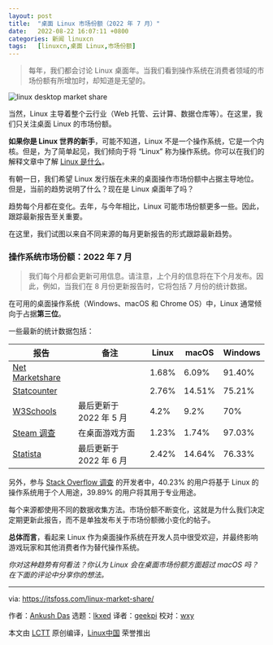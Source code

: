 ```yaml
---
layout: post
title:	"桌面 Linux 市场份额（2022 年 7 月）"
date:	2022-08-22 16:07:11 +0800 
categories:	新闻 linuxcn 
tags:	[linuxcn,桌面 Linux,市场份额]
---
```




> 
> 每年，我们都会讨论 Linux 桌面年。当我们看到操作系统在消费者领域的市场份额有所增加时，却知道是无望的。
> 
> 
> 


![linux desktop market share](/Asserts/Images//attachment/album/202208/22/160711vg1nrjfz9skxjefr.jpg)


当然，Linux 主导着整个云行业（Web 托管、云计算、数据仓库等）。在这里，我们只关注桌面 Linux 的市场份额。


**如果你是 Linux 世界的新手**，可能不知道，Linux 不是一个操作系统，它是一个内核。但是，为了简单起见，我们倾向于将 “Linux” 称为操作系统。你可以在我们的解释文章中了解 [Linux 是什么](https://itsfoss.com/what-is-linux/)。


有朝一日，我们希望 Linux 发行版在未来的桌面操作市场份额中占据主导地位。但是，当前的趋势说明了什么？现在是 Linux 桌面年了吗？


趋势每个月都在变化。去年，与今年相比，Linux 可能市场份额更多一些。因此，跟踪最新报告至关重要。


在这里，我们试图以来自不同来源的每月更新报告的形式跟踪最新趋势。


### 操作系统市场份额：2022 年 7 月



> 
> 我们每个月都会更新可用信息。请注意，上个月的信息将在下个月发布。因此，例如，当我们在 8 月份更新报告时，它将包括 7 月份的统计数据。
> 
> 
> 


在可用的桌面操作系统（Windows、macOS 和 Chrome OS）中，Linux 通常倾向于占据**第三位**。


一些最新的统计数据包括：




| 报告 | 备注 | Linux | macOS | Windows |
| --- | --- | --- | --- | --- |
| [Net Marketshare](https://www.netmarketshare.com/operating-system-market-share.aspx?options=%7B%22filter%22%3A%7B%22%24and%22%3A%5B%7B%22deviceType%22%3A%7B%22%24in%22%3A%5B%22Desktop%2Flaptop%22%5D%7D%7D%5D%7D%2C%22dateLabel%22%3A%22Custom%22%2C%22attributes%22%3A%22share%22%2C%22group%22%3A%22platform%22%2C%22sort%22%3A%7B%22share%22%3A-1%7D%2C%22id%22%3A%22platformsDesktop%22%2C%22dateInterval%22%3A%22Monthly%22%2C%22dateStart%22%3A%222021-12%22%2C%22dateEnd%22%3A%222022-07%22%2C%22segments%22%3A%22-1000%22%7D) |  | 1.68% | 6.09% | 91.40% |
| [Statcounter](https://gs.statcounter.com/os-market-share/desktop/worldwide) |  | 2.76% | 14.51% | 75.21% |
| [W3Schools](https://www.w3schools.com/browsers/browsers_os.asp) | 最后更新于 2022 年 5 月 | 4.2% | 9.2% | 70% |
| [Steam 调查](https://store.steampowered.com/hwsurvey/Steam-Hardware-Software-Survey-Welcome-to-Steam?platform=linux) | 在桌面游戏方面 | 1.23% | 1.74% | 97.03% |
| [Statista](https://www.statista.com/statistics/218089/global-market-share-of-windows-7/) | 最后更新于 2022 年 6 月 | 2.42% | 14.64% | 76.33% |


另外，参与 [Stack Overflow 调查](https://survey.stackoverflow.co/2022/#technology-most-popular-technologies) 的开发者中，40.23% 的用户将基于 Linux 的操作系统用于个人用途，39.89% 的用户将其用于专业用途。


每个来源都使用不同的数据收集方法。市场份额不断变化，这就是为什么我们决定定期更新此报告，而不是单独发布关于市场份额微小变化的帖子。


**总体而言**，看起来 Linux 作为桌面操作系统在开发人员中很受欢迎，并最终影响游戏玩家和其他消费者作为替代操作系统。


*你对这种趋势有何看法？你认为 Linux 会在桌面市场份额方面超过 macOS 吗？在下面的评论中分享你的想法。*




---


via: <https://itsfoss.com/linux-market-share/>


作者：[Ankush Das](https://itsfoss.com/author/ankush/) 选题：[lkxed](https://github.com/lkxed) 译者：[geekpi](https://github.com/geekpi) 校对：[wxy](https://github.com/wxy)


本文由 [LCTT](https://github.com/LCTT/TranslateProject) 原创编译，[Linux中国](https://linux.cn/) 荣誉推出

